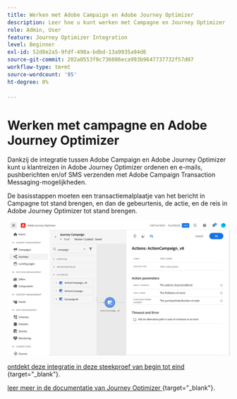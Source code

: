 ```yaml
---
title: Werken met Adobe Campaign en Adobe Journey Optimizer
description: Leer hoe u kunt werken met Campagne en Journey Optimizer
role: Admin, User
feature: Journey Optimizer Integration
level: Beginner
exl-id: 52d8e2a5-9fdf-498a-bdbd-13a9935a94d6
source-git-commit: 202a0553f0c736086eca993b9647737732f57d07
workflow-type: tm+mt
source-wordcount: '95'
ht-degree: 0%

---
```


# Werken met campagne en Adobe Journey Optimizer

Dankzij de integratie tussen Adobe Campaign en Adobe Journey Optimizer kunt u klantreizen in Adobe Journey Optimizer ordenen en e-mails, pushberichten en/of SMS verzenden met Adobe Campaign Transaction Messaging-mogelijkheden.

De basisstappen moeten een transactiemalplaatje van het bericht in Campagne tot stand brengen, en dan de gebeurtenis, de actie, en de reis in Adobe Journey Optimizer tot stand brengen.


![](assets/ajo-integration.png)


[ ontdekt deze integratie in deze steekproef van begin tot eind ](https://experienceleague.adobe.com/nl/docs/journey-optimizer/using/orchestrate-journeys/journey-use-cases/business-use-cases/ajo-ac){target="_blank"}.


[ leer meer in de documentatie van Journey Optimizer ](https://experienceleague.adobe.com/nl/docs/journey-optimizer/using/orchestrate-journeys/about-journey-building/using-adobe-campaign-v7-v8){target="_blank"}.
